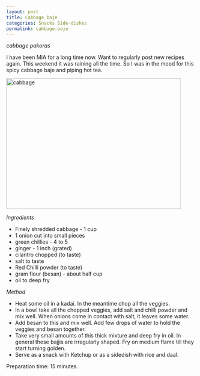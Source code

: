 ```yaml
---
layout: post
title: Cabbage baje
categories: Snacks Side-dishes
permalink: cabbage-baje
---
```


_cabbage pakoras_

I have been MIA for a long time now. Want to regularly post new recipes again. This weekend it was raining all the time. So I was in the mood for this spicy cabbage baje and piping hot tea.

<a href="http://www.flickr.com/photos/78806762@N00/4575124712/" title="cabbage by nayan_pradeep, on Flickr"><img src="http://farm4.static.flickr.com/3406/4575124712_0e3444ca6d_o.jpg" width="465" height="347" alt="cabbage" /></a>


_Ingredients_

* Finely shredded cabbage - 1 cup
* 1 onion cut into small pieces
* green chillies - 4 to 5
* ginger - 1 inch (grated)
* cilantro chopped (to taste)
* salt to taste
* Red Chilli powder (to taste)
* gram flour (besan) - about half cup
* oil to deep fry


_Method_

* Heat some oil in a kadai. In the meantime chop all the veggies.
* In a bowl take all the chopped veggies, add salt and chilli powder and mix well. When onions come in contact with salt, it leaves some water.
* Add besan to this and mix well. Add few drops of water to hold the veggies and besan together.
* Take very small amounts of this thick mixture and deep fry in oil. In general these bajjis are irregularly shaped. Fry on medium flame till they start turning golden. 
* Serve as a snack with Ketchup or as a sidedish with rice and daal.

Preparation time: 15 minutes.

